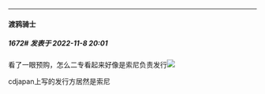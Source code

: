 

*****

####  渡鸦骑士  
##### 1672#       发表于 2022-11-8 20:01

看了一眼预购，怎么二专看起来好像是索尼负责发行<img src="https://static.saraba1st.com/image/smiley/face2017/068.png" referrerpolicy="no-referrer">

cdjapan上写的发行方居然是索尼

